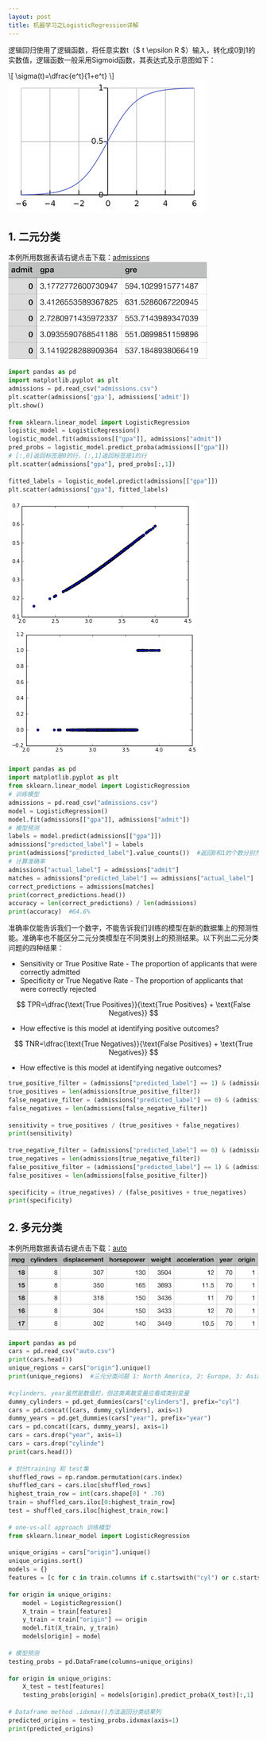 ```yaml
---
layout: post
title: 机器学习之LogisticRegression详解
---
```



逻辑回归使用了逻辑函数，将任意实数t（$ t \epsilon R $）输入，转化成0到1的实数值，逻辑函数一般采用Sigmoid函数，其表达式及示意图如下：
<!--more-->
\\[ \sigma(t)=\dfrac{e^t}{1+e^t} \\]
![Logistic function](/assets/post6-2018-06-27/Logistic-curve.png)


## 1. 二元分类

本例所用数据表请右键点击下载：[admissions](/assets/post6-2018-06-27/admissions.csv)
![admissions](/assets/post6-2018-06-27/admissions.png)
```python
import pandas as pd
import matplotlib.pyplot as plt
admissions = pd.read_csv("admissions.csv")
plt.scatter(admissions['gpa'], admissions['admit'])
plt.show()

from sklearn.linear_model import LogisticRegression
logistic_model = LogisticRegression()
logistic_model.fit(admissions[["gpa"]], admissions["admit"])
pred_probs = logistic_model.predict_proba(admissions[["gpa"]])
# [:,0]返回标签是0的行，[:,1]返回标签是1的行
plt.scatter(admissions["gpa"], pred_probs[:,1])

fitted_labels = logistic_model.predict(admissions[["gpa"]])
plt.scatter(admissions["gpa"], fitted_labels)
```
![pred_probs](/assets/post6-2018-06-27/pred_probs.png)
![fitted_labels](/assets/post6-2018-06-27/fitted_labels.png)

```python
import pandas as pd
import matplotlib.pyplot as plt
from sklearn.linear_model import LogisticRegression
# 训练模型
admissions = pd.read_csv("admissions.csv")
model = LogisticRegression()
model.fit(admissions[["gpa"]], admissions["admit"])
# 模型预测
labels = model.predict(admissions[["gpa"]])
admissions["predicted_label"] = labels
print(admissions["predicted_label"].value_counts())  #返回0和1的个数分别为598和46
# 计算准确率
admissions["actual_label"] = admissions["admit"]
matches = admissions["predicted_label"] == admissions["actual_label"]
correct_predictions = admissions[matches]
print(correct_predictions.head())
accuracy = len(correct_predictions) / len(admissions)
print(accuracy)  #64.6%
```

准确率仅能告诉我们一个数字，不能告诉我们训练的模型在新的数据集上的预测性能。准确率也不能区分二元分类模型在不同类别上的预测结果。以下列出二元分类问题的四种结果：


- Sensitivity or True Positive Rate - The proportion of applicants that were correctly admitted
- Specificity or True Negative Rate - The proportion of applicants that were correctly rejected

$$ TPR=\dfrac{\text{True Positives}}{\text{True Positives} + \text{False Negatives}} $$

- How effective is this model at identifying positive outcomes?

$$ TNR=\dfrac{\text{True Negatives}}{\text{False Positives} + \text{True Negatives}} $$

- How effective is this model at identifying negative outcomes?

```python
true_positive_filter = (admissions["predicted_label"] == 1) & (admissions["actual_label"] == 1)
true_positives = len(admissions[true_positive_filter])
false_negative_filter = (admissions["predicted_label"] == 0) & (admissions["actual_label"] == 1)
false_negatives = len(admissions[false_negative_filter])

sensitivity = true_positives / (true_positives + false_negatives)
print(sensitivity)

true_negative_filter = (admissions["predicted_label"] == 0) & (admissions["actual_label"] == 0)
true_negatives = len(admissions[true_negative_filter])
false_positive_filter = (admissions["predicted_label"] == 1) & (admissions["actual_label"] == 0)
false_positives = len(admissions[false_positive_filter])

specificity = (true_negatives) / (false_positives + true_negatives)
print(specificity)
```

## 2. 多元分类

本例所用数据表请右键点击下载：[auto](/assets/post6-2018-06-27/auto.csv)
![auto](/assets/post6-2018-06-27/auto.png)

```python
import pandas as pd
cars = pd.read_csv("auto.csv")
print(cars.head())
unique_regions = cars["origin"].unique()
print(unique_regions)  #三元分类问题 1: North America, 2: Europe, 3: Asia

#cylinders, year虽然是数值栏，但这类离散变量应看成类别变量
dummy_cylinders = pd.get_dummies(cars["cylinders"], prefix="cyl")
cars = pd.concat([cars, dummy_cylinders], axis=1)
dummy_years = pd.get_dummies(cars["year"], prefix="year")
cars = pd.concat([cars, dummy_years], axis=1)
cars = cars.drop("year", axis=1)
cars = cars.drop("cylinde")
print(cars.head())

# 划分training 和 test集
shuffled_rows = np.random.permutation(cars.index)
shuffled_cars = cars.iloc[shuffled_rows]
highest_train_row = int(cars.shape[0] * .70)
train = shuffled_cars.iloc[0:highest_train_row]
test = shuffled_cars.iloc[highest_train_row:]

# one-vs-all approach 训练模型
from sklearn.linear_model import LogisticRegression

unique_origins = cars["origin"].unique()
unique_origins.sort()
models = {}
features = [c for c in train.columns if c.startswith("cyl") or c.startswith("year")]

for origin in unique_origins:
    model = LogisticRegression()    
    X_train = train[features]
    y_train = train["origin"] == origin
    model.fit(X_train, y_train)
    models[origin] = model

# 模型预测
testing_probs = pd.DataFrame(columns=unique_origins)  

for origin in unique_origins:
    X_test = test[features]   
    testing_probs[origin] = models[origin].predict_proba(X_test)[:,1]

# Dataframe method .idxmax()方法返回分类结果列
predicted_origins = testing_probs.idxmax(axis=1)
print(predicted_origins)
```